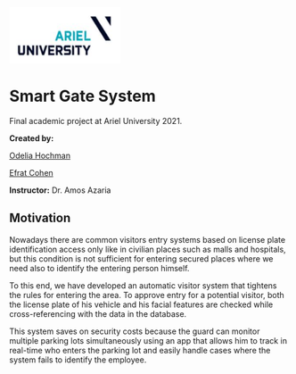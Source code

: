 <img src="Images/ariel_logo.JPG" width="200" height="100" >

# Smart Gate System  

Final academic project at Ariel University 2021.

**Created by:**

[Odelia Hochman](https://github.com/OdeliaHochman)

[Efrat Cohen](https://github.com/EfratCohen100)

**Instructor:** Dr. Amos Azaria


## Motivation

Nowadays there are common visitors entry systems based on license plate identification access only like in civilian places such as malls and hospitals,
but this condition is not sufficient for entering secured places where we need also to identify the entering person himself.

To this end, we have developed an automatic visitor system that tightens the rules for entering the area.
To approve entry for a potential visitor, both the license plate of his vehicle and his facial features are checked while cross-referencing with the data in the database.

This system saves on security costs because the guard can monitor multiple parking lots simultaneously using an app that allows him to track in real-time who enters the parking lot and easily handle cases where the system fails to identify the employee.



